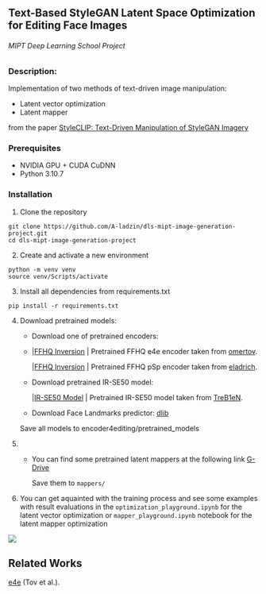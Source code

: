 
## Text-Based StyleGAN Latent Space Optimization for Editing Face Images
###### MIPT Deep Learning School Project




### Description:
Implementation of two methods of text-driven image manipulation:
-   Latent vector optimization
-   Latent mapper

from the paper [StyleCLIP: Text-Driven Manipulation of StyleGAN Imagery](https://arxiv.org/abs/2103.17249)


### Prerequisites
- NVIDIA GPU + CUDA CuDNN
- Python 3.10.7


### Installation

1. Clone the repository

```
git clone https://github.com/A-ladzin/dls-mipt-image-generation-project.git
cd dls-mipt-image-generation-project
```

2. Create and activate a new environment
```
python -m venv venv
source venv/Scripts/activate
```

3. Install all dependencies from requirements.txt
```
pip install -r requirements.txt
```

4. Download pretrained models:

    -   Download one of pretrained encoders:
    -   
        |[FFHQ Inversion](https://drive.google.com/file/d/1cUv_reLE6k3604or78EranS7XzuVMWeO/view?usp=sharing) | Pretrained FFHQ e4e encoder taken from [omertov](https://github.com/omertov/encoder4editing/).
        
        |[FFHQ Inversion](https://drive.google.com/file/d/1bMTNWkh5LArlaWSc_wa8VKyq2V42T2z0/view) | Pretrained FFHQ pSp encoder taken from [eladrich](https://github.com/eladrich/pixel2style2pixel).

    -   Download pretrained IR-SE50 model:
    
        |[IR-SE50 Model](https://drive.google.com/file/d/1KW7bjndL3QG3sxBbZxreGHigcCCpsDgn/view?usp=sharing) | Pretrained IR-SE50 model taken from [TreB1eN](https://github.com/TreB1eN/InsightFace_Pytorch).
    -   Download Face Landmarks predictor:
        [dlib](http://dlib.net/files/shape_predictor_68_face_landmarks.dat.bz2)
    
    Save all models to encoder4editing/pretrained_models


5. 
    -   You can find some pretrained latent mappers at the following link [G-Drive](https://drive.google.com/drive/folders/1Ib2X7izns9D-oWEtVasGF3jg4Rnzh-0h?usp=sharing)
        
        Save them to `mappers/`


6. You can get aquainted with the training process and see some examples with result evaluations in the `optimization_playground.ipynb` for the latent vector optimization or `mapper_playground.ipynb` notebook for the latent mapper optimization

![](results/movie.gif)


## Related Works

[e4e](https://arxiv.org/abs/2102.02766) (Tov et al.).

    
